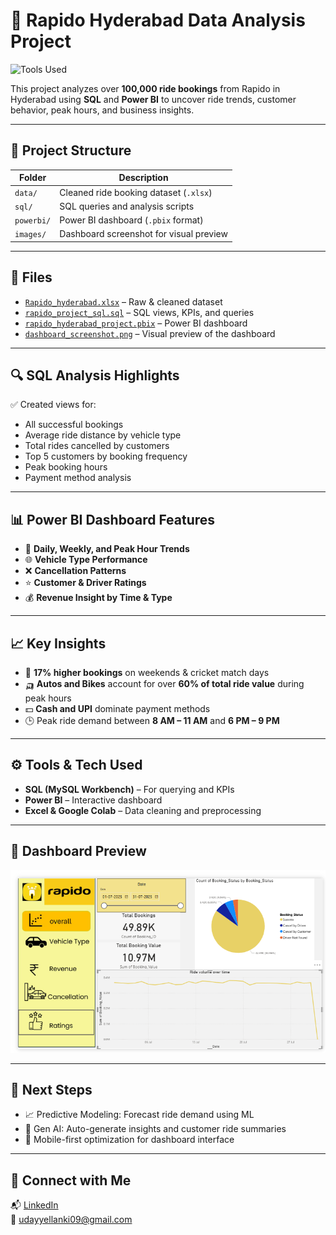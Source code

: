 # 🚦 Rapido Hyderabad Data Analysis Project
![Tools Used](https://img.shields.io/badge/tools-SQL%20|%20PowerBI%20|%20Excel%20|%20Colab-brightgreen)

This project analyzes over **100,000 ride bookings** from Rapido in Hyderabad using **SQL** and **Power BI** to uncover ride trends, customer behavior, peak hours, and business insights.

---

## 📁 Project Structure

| Folder      | Description                            |
|-------------|----------------------------------------|
| `data/`     | Cleaned ride booking dataset (`.xlsx`) |
| `sql/`      | SQL queries and analysis scripts        |
| `powerbi/`  | Power BI dashboard (`.pbix` format)     |
| `images/`   | Dashboard screenshot for visual preview |

---

## 📌 Files

- [`Rapido_hyderabad.xlsx`](data/Rapido_hyderabad.xlsx) – Raw & cleaned dataset  
- [`rapido_project_sql.sql`](sql/rapido_project_sql.sql) – SQL views, KPIs, and queries  
- [`rapido_hyderabad_project.pbix`](powerbi/rapido_hyderabad_project.pbix) – Power BI dashboard  
- [`dashboard_screenshot.png`](images/dashboard_screenshot.png) – Visual preview of the dashboard  

---

## 🔍 SQL Analysis Highlights

✅ Created views for:
- All successful bookings  
- Average ride distance by vehicle type  
- Total rides cancelled by customers  
- Top 5 customers by booking frequency  
- Peak booking hours  
- Payment method analysis  

---

## 📊 Power BI Dashboard Features

- 📅 **Daily, Weekly, and Peak Hour Trends**
- 🌐 **Vehicle Type Performance**
- ❌ **Cancellation Patterns**
- ⭐ **Customer & Driver Ratings**
- 💰 **Revenue Insight by Time & Type**

---

## 📈 Key Insights

- 📅 **17% higher bookings** on weekends & cricket match days  
- 🛺 **Autos and Bikes** account for over **60% of total ride value** during peak hours  
- 💵 **Cash and UPI** dominate payment methods  
- 🕒 Peak ride demand between **8 AM – 11 AM** and **6 PM – 9 PM**

---

## ⚙️ Tools & Tech Used

- **SQL (MySQL Workbench)** – For querying and KPIs  
- **Power BI** – Interactive dashboard  
- **Excel & Google Colab** – Data cleaning and preprocessing  

---

## 📸 Dashboard Preview

![Dashboard Preview](images/dashboard_screenshot.png)

---

## 🚀 Next Steps

- 📈 Predictive Modeling: Forecast ride demand using ML  
- 🤖 Gen AI: Auto-generate insights and customer ride summaries  
- 📱 Mobile-first optimization for dashboard interface  

---

## 👋 Connect with Me

📬 [LinkedIn](https://www.linkedin.com/in/udayyellanki)  
📧 udayyellanki09@gmail.com  
